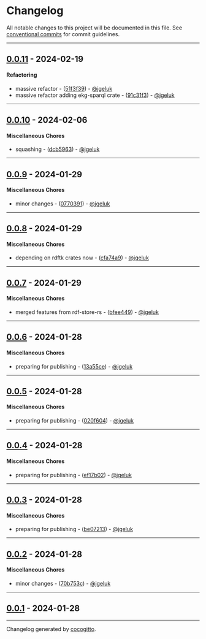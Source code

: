 # Changelog
All notable changes to this project will be documented in this file. See [conventional commits](https://www.conventionalcommits.org/) for commit guidelines.

- - -
## [0.0.11](https://github.com/EKGF/ekg-rs/compare/0.0.10..0.0.11) - 2024-02-19
#### Refactoring
- massive refactor - ([51f3f39](https://github.com/EKGF/ekg-rs/commit/51f3f3941451ea61ace9b4928327e9a93e3b06d5)) - [@jgeluk](https://github.com/jgeluk)
- massive refactor adding ekg-sparql crate - ([91c31f3](https://github.com/EKGF/ekg-rs/commit/91c31f36affee048e82cc4c418afe01f40fde173)) - [@jgeluk](https://github.com/jgeluk)

- - -

## [0.0.10](https://github.com/EKGF/ekg-rs/compare/0.0.9..0.0.10) - 2024-02-06
#### Miscellaneous Chores
- squashing - ([dcb5963](https://github.com/EKGF/ekg-rs/commit/dcb59637040662b443dee3a20216735379238e8a)) - [@jgeluk](https://github.com/jgeluk)

- - -

## [0.0.9](https://github.com/EKGF/ekg-rs/compare/0.0.8..0.0.9) - 2024-01-29
#### Miscellaneous Chores
- minor changes - ([0770391](https://github.com/EKGF/ekg-rs/commit/0770391fec057dae5f144a525628209fab83e1e3)) - [@jgeluk](https://github.com/jgeluk)

- - -

## [0.0.8](https://github.com/EKGF/ekg-rs/compare/0.0.7..0.0.8) - 2024-01-29
#### Miscellaneous Chores
- depending on rdftk crates now - ([cfa74a9](https://github.com/EKGF/ekg-rs/commit/cfa74a9f26486ee944ee4bc268417e6a5f17359c)) - [@jgeluk](https://github.com/jgeluk)

- - -

## [0.0.7](https://github.com/EKGF/ekg-rs/compare/0.0.6..0.0.7) - 2024-01-29
#### Miscellaneous Chores
- merged features from rdf-store-rs - ([bfee449](https://github.com/EKGF/ekg-rs/commit/bfee4491a398bd1f10af56f2ea740a41d83cfc6c)) - [@jgeluk](https://github.com/jgeluk)

- - -

## [0.0.6](https://github.com/EKGF/ekg-rs/compare/0.0.5..0.0.6) - 2024-01-28
#### Miscellaneous Chores
- preparing for publishing - ([13a55ce](https://github.com/EKGF/ekg-rs/commit/13a55ced95563657df0d7c950d2d527622d6a6a8)) - [@jgeluk](https://github.com/jgeluk)

- - -

## [0.0.5](https://github.com/EKGF/ekg-rs/compare/0.0.4..0.0.5) - 2024-01-28
#### Miscellaneous Chores
- preparing for publishing - ([020f604](https://github.com/EKGF/ekg-rs/commit/020f604c86948415c95668849e4643b0def552e4)) - [@jgeluk](https://github.com/jgeluk)

- - -

## [0.0.4](https://github.com/EKGF/ekg-rs/compare/0.0.3..0.0.4) - 2024-01-28
#### Miscellaneous Chores
- preparing for publishing - ([ef17b02](https://github.com/EKGF/ekg-rs/commit/ef17b02aacbf2ec7b67cfe2f37e70250cb2f7561)) - [@jgeluk](https://github.com/jgeluk)

- - -

## [0.0.3](https://github.com/EKGF/ekg-rs/compare/0.0.2..0.0.3) - 2024-01-28
#### Miscellaneous Chores
- preparing for publishing - ([be07213](https://github.com/EKGF/ekg-rs/commit/be07213c725e0f277b23b25ad6c6fc6d1278a48e)) - [@jgeluk](https://github.com/jgeluk)

- - -

## [0.0.2](https://github.com/EKGF/ekg-rs/compare/0.0.1..0.0.2) - 2024-01-28
#### Miscellaneous Chores
- minor changes - ([70b753c](https://github.com/EKGF/ekg-rs/commit/70b753cdb4a3e7b8cc3d901bf10a9829b6d4d38c)) - [@jgeluk](https://github.com/jgeluk)

- - -

## [0.0.1](https://github.com/EKGF/ekg-rs/compare/f760c32101efe23d3b0b12e8e1dafbd3adea8e78..0.0.1) - 2024-01-28

- - -

Changelog generated by [cocogitto](https://github.com/cocogitto/cocogitto).